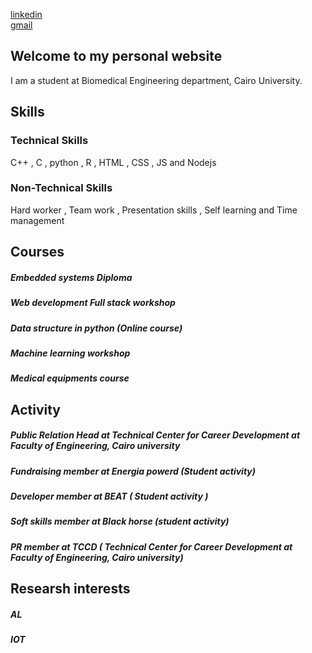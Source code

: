 
[linkedin](https://www.linkedin.com/in/salma-hamza-a3592816a/)  
[gmail](salmahamza108@gmail.com) 

## Welcome to my personal website 
I am a student at Biomedical Engineering department, Cairo University.

## Skills
### Technical Skills
C++ , C , python , R , HTML , CSS , JS and Nodejs

### Non-Technical Skills
Hard worker , Team work , Presentation skills , Self learning and Time management  

## Courses
##### Embedded systems Diploma
##### Web development Full stack workshop 
##### Data structure in python (Online course)
##### Machine learning workshop 
##### Medical equipments course

## Activity 
##### Public Relation Head at Technical Center for Career Development at Faculty of Engineering, Cairo university
#####  Fundraising member at Energia powerd (Student activity)
#####  Developer member at BEAT ( Student activity )
#####  Soft skills member at Black horse (student activity)
##### PR member at TCCD ( Technical Center for Career Development at Faculty of Engineering, Cairo university)

## Researsh interests
##### AL 
##### IOT
